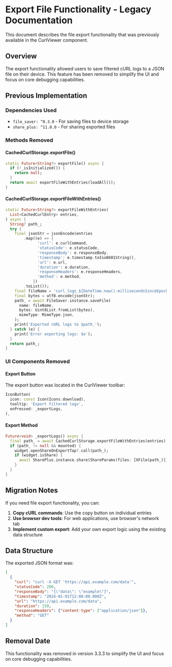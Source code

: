 # Export File Functionality - Legacy Documentation

This document describes the file export functionality that was previously available in the CurlViewer component.

## Overview

The export functionality allowed users to save filtered cURL logs to a JSON file on their device. This feature has been removed to simplify the UI and focus on core debugging capabilities.

## Previous Implementation

### Dependencies Used
- `file_saver: ^0.3.0` - For saving files to device storage
- `share_plus: ^11.0.0` - For sharing exported files

### Methods Removed

#### CachedCurlStorage.exportFile()
```dart
static Future<String?> exportFile() async {
  if (!_isInitialized()) {
    return null;
  }
  return await exportFileWithEntries(loadAll());
}
```

#### CachedCurlStorage.exportFileWithEntries()
```dart
static Future<String?> exportFileWithEntries(
  List<CachedCurlEntry> entries,
) async {
  String? path_;
  try {
    final jsonStr = jsonEncode(entries
        .map((e) => {
              'curl': e.curlCommand,
              'statusCode': e.statusCode,
              'responseBody': e.responseBody,
              'timestamp': e.timestamp.toIso8601String(),
              'url': e.url,
              'duration': e.duration,
              'responseHeaders': e.responseHeaders,
              'method': e.method,
            })
        .toList());
    final fileName = 'curl_logs_${DateTime.now().millisecondsSinceEpoch}';
    final bytes = utf8.encode(jsonStr);
    path_ = await FileSaver.instance.saveFile(
      name: fileName,
      bytes: Uint8List.fromList(bytes),
      mimeType: MimeType.json,
    );
    print('Exported cURL logs to $path_');
  } catch (e) {
    print('Error exporting logs: $e');
  }
  return path_;
}
```

### UI Components Removed

#### Export Button
The export button was located in the CurlViewer toolbar:
```dart
IconButton(
  icon: const Icon(Icons.download),
  tooltip: 'Export filtered logs',
  onPressed: _exportLogs,
),
```

#### Export Method
```dart
Future<void> _exportLogs() async {
  final path_ = await CachedCurlStorage.exportFileWithEntries(entries);
  if (path_ != null && mounted) {
    widget.openShareOnExportTap?.call(path_);
    if (widget.isShare) {
      await SharePlus.instance.share(ShareParams(files: [XFile(path_)]));
    }
  }
}
```

## Migration Notes

If you need file export functionality, you can:

1. **Copy cURL commands**: Use the copy button on individual entries
2. **Use browser dev tools**: For web applications, use browser's network tab
3. **Implement custom export**: Add your own export logic using the existing data structure

## Data Structure

The exported JSON format was:
```json
[
  {
    "curl": "curl -X GET 'https://api.example.com/data'",
    "statusCode": 200,
    "responseBody": "{\"data\": \"example\"}",
    "timestamp": "2024-01-01T12:00:00.000Z",
    "url": "https://api.example.com/data",
    "duration": 150,
    "responseHeaders": {"content-type": ["application/json"]},
    "method": "GET"
  }
]
```

## Removal Date

This functionality was removed in version 3.3.3 to simplify the UI and focus on core debugging capabilities.
